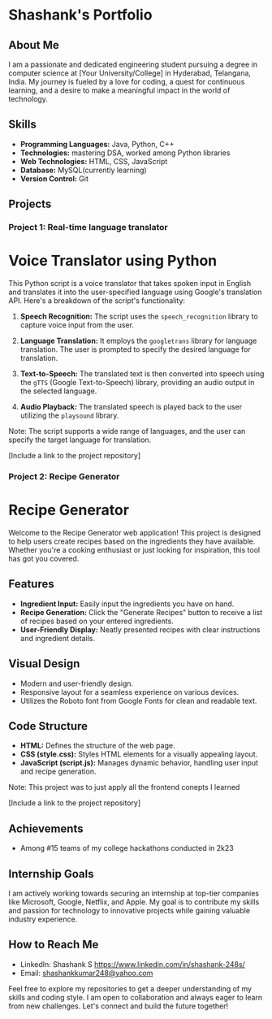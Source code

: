# Shashank's Portfolio

## About Me

I am a passionate and dedicated engineering student pursuing a degree in computer science at [Your University/College] in Hyderabad, Telangana, India. My journey is fueled by a love for coding, a quest for continuous learning, and a desire to make a meaningful impact in the world of technology.

## Skills

- **Programming Languages:** Java, Python, C++
- **Technologies:** mastering DSA, worked among Python libraries
- **Web Technologies:** HTML, CSS, JavaScript
- **Database:** MySQL(currently learning)
- **Version Control:** Git

## Projects

### Project 1: Real-time language translator

# Voice Translator using Python

This Python script is a voice translator that takes spoken input in English and translates it into the user-specified language using Google's translation API. Here's a breakdown of the script's functionality:

1. **Speech Recognition:** The script uses the `speech_recognition` library to capture voice input from the user.

2. **Language Translation:** It employs the `googletrans` library for language translation. The user is prompted to specify the desired language for translation.

3. **Text-to-Speech:** The translated text is then converted into speech using the `gTTS` (Google Text-to-Speech) library, providing an audio output in the selected language.

4. **Audio Playback:** The translated speech is played back to the user utilizing the `playsound` library.

Note: The script supports a wide range of languages, and the user can specify the target language for translation.


[Include a link to the project repository]


### Project 2: Recipe Generator
# Recipe Generator

Welcome to the Recipe Generator web application! This project is designed to help users create recipes based on the ingredients they have available. Whether you're a cooking enthusiast or just looking for inspiration, this tool has got you covered.

## Features

- **Ingredient Input:** Easily input the ingredients you have on hand.
- **Recipe Generation:** Click the "Generate Recipes" button to receive a list of recipes based on your entered ingredients.
- **User-Friendly Display:** Neatly presented recipes with clear instructions and ingredient details.

## Visual Design

- Modern and user-friendly design.
- Responsive layout for a seamless experience on various devices.
- Utilizes the Roboto font from Google Fonts for clean and readable text.

## Code Structure

- **HTML:** Defines the structure of the web page.
- **CSS (style.css):** Styles HTML elements for a visually appealing layout.
- **JavaScript (script.js):** Manages dynamic behavior, handling user input and recipe generation.

Note: This project was to just apply all the frontend conepts I learned

[Include a link to the project repository]


## Achievements

- Among #15 teams of my college hackathons conducted in 2k23

## Internship Goals

I am actively working towards securing an internship at top-tier companies like Microsoft, Google, Netflix, and Apple. My goal is to contribute my skills and passion for technology to innovative projects while gaining valuable industry experience.

## How to Reach Me

- LinkedIn: Shashank S
    https://www.linkedin.com/in/shashank-248s/
- Email: shashankkumar248@yahoo.com


Feel free to explore my repositories to get a deeper understanding of my skills and coding style. I am open to collaboration and always eager to learn from new challenges. Let's connect and build the future together!

